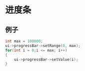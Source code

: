 # 进度条

## 例子

```cpp
int max = 100000;
ui->progressBar->setRange(0, max);
for(int i = 0;i <= max; i++)
{
    ui->progressBar->setValue(i);
}
```
